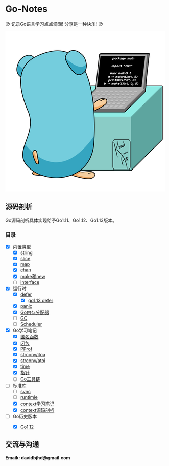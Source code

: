 # Go-Notes
:kissing: 记录Go语言学习点点滴滴! 分享是一种快乐! :kissing:

![gopher](./logo.gif)
## 源码剖析
Go源码剖析具体实现给予Go1.11、Go1.12、Go1.13版本。

### 目录

- [x] 内置类型
	- [x] [string](sourceCodeAnalysis/builtin-type/string.md)
	- [x] [slice](sourceCodeAnalysis/builtin-type/slice.md)
	- [x] [map](sourceCodeAnalysis/builtin-type/map.md)
	- [x] [chan](sourceCodeAnalysis/builtin-type/chan.md)
	- [x] [make和new](sourceCodeAnalysis/builtin-type/make_new.md)
	- [ ] [interface](sourceCodeAnalysis/builtin-type/interface.md)
- [x] 运行时
	- [x] [defer](sourceCodeAnalysis/runtime/defer.md)
        - [x] [go1.13 defer](sourceCodeAnalysis/runtime/defer_1.13.md) 
	- [x] [panic](sourceCodeAnalysis/runtime/panic.md)
	- [x] [Go内存分配器](sourceCodeAnalysis/runtime/memoryAllocator)
    - [ ] [GC](sourceCodeAnalysis/runtime/gc)
    - [ ] [Scheduler](sourceCodeAnalysis/runtime/scheduler/)
- [x] Go学习笔记
    - [x] [匿名函数](studyNotes/anonymous_function.md)
    - [x] [闭包](studyNotes/closure/)
    - [x] [PProf](studyNotes/pprof/)
    - [x] [strconv/itoa](sourceCodeAnalysis/packages/strconv/itoa/)
    - [x] [strconv/atoi](sourceCodeAnalysis/packages/strconv/atoi/)
    - [x] [time](sourceCodeAnalysis/packages/time/)
    - [x] [指针](studyNotes/pointer/)
    - [ ] [Go工具链](studyNotes/cmd/)
- [ ] 标准库
    - [ ] [sync](sourceCodeAnalysis/packages/sync/)
    - [ ] [runtimie](sourceCodeAnalysis/packages/runtime/)
    - [x] [context学习笔记](studyNotes/context/)
    - [x] [context源码剖析](sourceCodeAnalysis/packages/context/)
- [ ] Go历史版本
    - [x] [Go1.12](versions/go1.12.md)
    

	
	
## 交流与沟通
<H4>Emaik: davidbjhd@gmail.com</H4>
	
	


